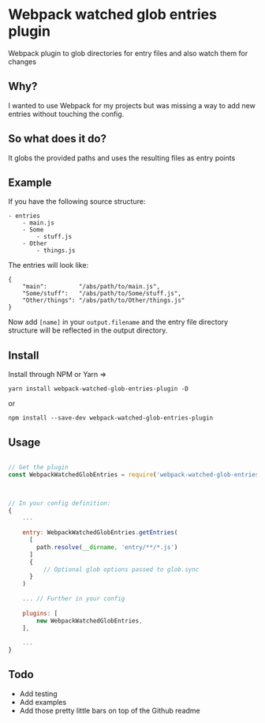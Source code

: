 # Webpack watched glob entries plugin
Webpack plugin to glob directories for entry files and also watch them for changes


## Why?
I wanted to use Webpack for my projects but was missing a way to add new entries without touching the config.


## So what does it do?
It globs the provided paths and uses the resulting files as entry points

## Example
If you have the following source structure:

```
- entries
    - main.js
    - Some
        - stuff.js
    - Other
        - things.js 
```

The entries will look like:
```
{
    "main":         "/abs/path/to/main.js",
    "Some/stuff":   "/abs/path/to/Some/stuff.js",
    "Other/things": "/abs/path/to/Other/things.js"
}
```

Now add `[name]` in your `output.filename` and the entry file directory structure will be reflected in the output directory.

## Install

Install through NPM or Yarn =>

`yarn install webpack-watched-glob-entries-plugin -D`

or

`npm install --save-dev webpack-watched-glob-entries-plugin` 


## Usage

```js

// Get the plugin
const WebpackWatchedGlobEntries = require('webpack-watched-glob-entries-plugin');


 
// In your config definition:
{
    ...
    
    entry: WebpackWatchedGlobEntries.getEntries(
      [
        path.resolve(__dirname, 'entry/**/*.js')
      ]
      {
          // Optional glob options passed to glob.sync
      }
    )
    
    ... // Further in your config
    
    plugins: [
        new WebpackWatchedGlobEntries,
    ],
    
    ...
}

```


## Todo

- Add testing
- Add examples
- Add those pretty little bars on top of the Github readme
